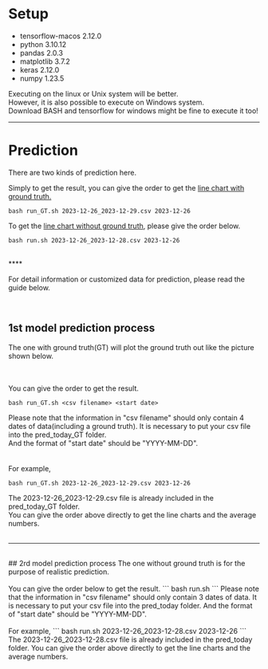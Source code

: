 # Setup
* tensorflow-macos 2.12.0
* python 3.10.12 
* pandas 2.0.3
* matplotlib 3.7.2
* keras 2.12.0
* numpy 1.23.5

Executing on the linux or Unix system will be better.  
However, it is also possible to execute on Windows system.   
Download BASH and tensorflow for windows might be fine to execute it too!  

****

# Prediction
There are two kinds of prediction here.

Simply to get the result, you can give the order to get the <ins>line chart with ground truth.</ins>
```
bash run_GT.sh 2023-12-26_2023-12-29.csv 2023-12-26
```

To get the <ins>line chart without ground truth</ins>, please give the order below.  
```
bash run.sh 2023-12-26_2023-12-28.csv 2023-12-26
```
<br>
****

For detail information or customized data for prediction, please read the guide below. 

<br>

## 1st model prediction process
The one with ground truth(GT) will plot the ground truth out like the picture shown below.  
<br><br>

You can give the order to get the result.  
```
bash run_GT.sh <csv filename> <start date>
```
Please note that the information in "csv filename" should only contain 4 dates of data(including a ground truth). It is necessary to put your csv file into the pred_today_GT folder.  
And the format of "start date" should be "YYYY-MM-DD".  
<br><br>
For example,  
```
bash run_GT.sh 2023-12-26_2023-12-29.csv 2023-12-26
```
The 2023-12-26_2023-12-29.csv file is already included in the pred_today_GT folder.   
You can give the order above directly to get the line charts and the average numbers.  
<br>
****
<br>
## 2rd model prediction process
The one without ground truth is for the purpose of realistic prediction. 
<br><br>
You can give the order below to get the result.  
```
bash run.sh <csv filename> <start date>
```
Please note that the information in "csv filename" should only contain 3 dates of data. It is necessary to put your csv file into the pred_today folder.  
And the format of "start date" should be "YYYY-MM-DD".  
<br><br>
For example,  
```
bash run.sh 2023-12-26_2023-12-28.csv 2023-12-26
```
The 2023-12-26_2023-12-28.csv file is already included in the pred_today folder.   
You can give the order above directly to get the line charts and the average numbers.  
